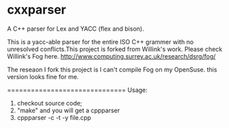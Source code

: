 cxxparser
=========

A C++ parser for Lex and YACC (flex and bison).

This is a yacc-able parser for the entire ISO C++ grammer with no unresolved conflicts.This project is forked from Willink's work. Please check Willink's Fog here.
http://www.computing.surrey.ac.uk/research/dsrg/fog/

The reseaon I fork this project is I can't compile Fog on my OpenSuse. this version looks fine for me.  

==============================
Usage:
1. checkout source code;
2. "make" and you will get a cppparser
3. cppparser -c -t -y file.cpp
